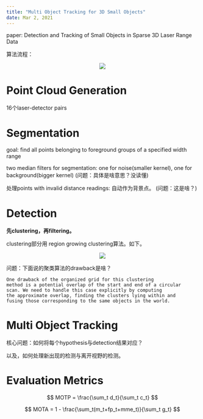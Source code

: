 ```yaml
---
title: "Multi Object Tracking for 3D Small Objects"
date: Mar 2, 2021
---
```

paper: Detection and Tracking of Small Objects in Sparse 3D Laser Range Data

算法流程：
<center>
<img src="../imgs/MOT.png">
</center>

# Point Cloud Generation
16个laser-detector pairs

# Segmentation
goal: find all points belonging to foreground groups of a specified width range

two median filters for segmentation: one for noise(smaller kernel), one for background(bigger kernel)
(问题：具体是啥意思？没读懂)

处理points with invalid distance readings: 自动作为背景点。
(问题：这是啥？)

# Detection
**先clustering，再filtering。**

clustering部分用 region growing clustering算法。如下。

<center>
<img src="../imgs/rgc.png">
</center>

问题：下面说的聚类算法的drawback是啥？
```
One drawback of the organized grid for this clustering
method is a potential overlap of the start and end of a circular
scan. We need to handle this case explicitly by computing
the approximate overlap, finding the clusters lying within and
fusing those corresponding to the same objects in the world.
```

# Multi Object Tracking
核心问题：如何将每个hypothesis与detection结果对应？

以及，如何处理新出现的检测与离开视野的检测。

# Evaluation Metrics
$$
MOTP = \frac{\sum_t d_t}{\sum_t c_t}
$$

$$
MOTA = 1 - \frac{\sum_t(m_t+fp_t+mme_t)}{\sum_t g_t}
$$




